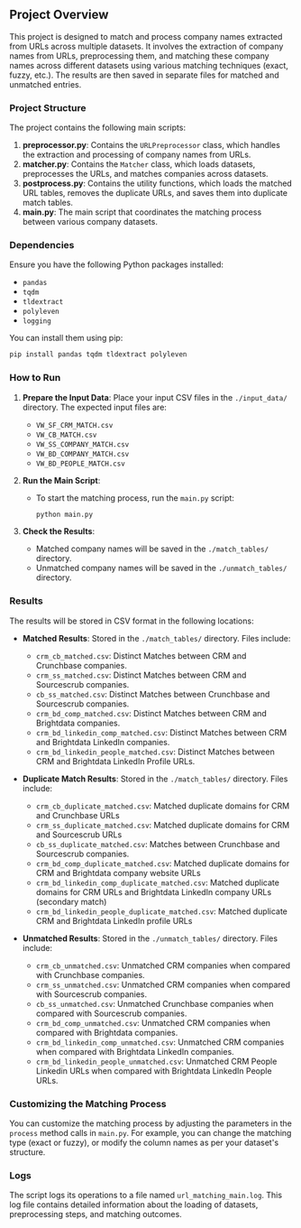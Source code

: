 ## Project Overview

This project is designed to match and process company names extracted from URLs across multiple datasets. It involves the extraction of company names from URLs, preprocessing them, and matching these company names across different datasets using various matching techniques (exact, fuzzy, etc.). The results are then saved in separate files for matched and unmatched entries.

### Project Structure

The project contains the following main scripts:

1. **preprocessor.py**: Contains the `URLPreprocessor` class, which handles the extraction and processing of company names from URLs.
2. **matcher.py**: Contains the `Matcher` class, which loads datasets, preprocesses the URLs, and matches companies across datasets.
3. **postprocess.py**: Contains the utility functions, which loads the matched URL tables, removes the duplicate URLs, and saves them into duplicate match tables.
3. **main.py**: The main script that coordinates the matching process between various company datasets.

### Dependencies

Ensure you have the following Python packages installed:
- `pandas`
- `tqdm`
- `tldextract`
- `polyleven`
- `logging`

You can install them using pip:
```bash
pip install pandas tqdm tldextract polyleven
```

### How to Run

1. **Prepare the Input Data**: Place your input CSV files in the `./input_data/` directory. The expected input files are:
   - `VW_SF_CRM_MATCH.csv`
   - `VW_CB_MATCH.csv`
   - `VW_SS_COMPANY_MATCH.csv`
   - `VW_BD_COMPANY_MATCH.csv`
   - `VW_BD_PEOPLE_MATCH.csv`

2. **Run the Main Script**:
   - To start the matching process, run the `main.py` script:
     ```bash
     python main.py
     ```

3. **Check the Results**:
   - Matched company names will be saved in the `./match_tables/` directory.
   - Unmatched company names will be saved in the `./unmatch_tables/` directory.

### Results

The results will be stored in CSV format in the following locations:

- **Matched Results**: Stored in the `./match_tables/` directory. Files include:
  - `crm_cb_matched.csv`: Distinct Matches between CRM and Crunchbase companies.
  - `crm_ss_matched.csv`: Distinct Matches between CRM and Sourcescrub companies.
  - `cb_ss_matched.csv`: Distinct Matches between Crunchbase and Sourcescrub companies.
  - `crm_bd_comp_matched.csv`: Distinct Matches between CRM and Brightdata companies.
  - `crm_bd_linkedin_comp_matched.csv`: Distinct Matches between CRM and Brightdata LinkedIn companies.
  - `crm_bd_linkedin_people_matched.csv`: Distinct Matches between CRM and Brightdata LinkedIn Profile URLs.


- **Duplicate Match Results**: Stored in the `./match_tables/` directory. Files include:
  - `crm_cb_duplicate_matched.csv`: Matched duplicate domains for CRM and Crunchbase URLs
  - `crm_ss_duplicate_matched.csv`: Matched duplicate domains for CRM and Sourcescrub URLs
  - `cb_ss_duplicate_matched.csv`: Matches between Crunchbase and Sourcescrub companies.
  - `crm_bd_comp_duplicate_matched.csv`: Matched duplicate domains for CRM and Brightdata company website URLs
  - `crm_bd_linkedin_comp_duplicate_matched.csv`: Matched duplicate domains for CRM URLs and Brightdata LinkedIn company URLs (secondary match)
  - `crm_bd_linkedin_people_duplicate_matched.csv`: Matched duplicate CRM and Brightdata LinkedIn profile URLs

- **Unmatched Results**: Stored in the `./unmatch_tables/` directory. Files include:
  - `crm_cb_unmatched.csv`: Unmatched CRM companies when compared with Crunchbase companies.
  - `crm_ss_unmatched.csv`: Unmatched CRM companies when compared with Sourcescrub companies.
  - `cb_ss_unmatched.csv`: Unmatched Crunchbase companies when compared with Sourcescrub companies.
  - `crm_bd_comp_unmatched.csv`: Unmatched CRM companies when compared with Brightdata companies.
  - `crm_bd_linkedin_comp_unmatched.csv`: Unmatched CRM companies when compared with Brightdata LinkedIn companies.
  - `crm_bd_linkedin_people_unmatched.csv`: Unmatched CRM People Linkedin URLs when compared with Brightdata LinkedIn People URLs.

### Customizing the Matching Process

You can customize the matching process by adjusting the parameters in the `process` method calls in `main.py`. For example, you can change the matching type (exact or fuzzy), or modify the column names as per your dataset's structure.

### Logs

The script logs its operations to a file named `url_matching_main.log`. This log file contains detailed information about the loading of datasets, preprocessing steps, and matching outcomes.
